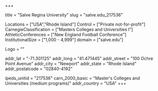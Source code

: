 
+++

title = "Salve Regina University"
slug = "salve.edu_217536"

Locations = ["USA","Rhode Island"]
Control = ["Private not-for-profit"]
CarnegieClassification = ["Masters Colleges and Universities I"]
AthleticConferences = ["New England Football Conference"]
InstitutionalSize = ["1,000 - 4,999"]
domain = ["salve.edu"]

Logo = ""

addr_lat = "-71.301125"
addr_long = "41.471445"
addr_street = "100 Ochre Point Avenue"
addr_city = "Newport"
addr_state = "Rhode Island"
addr_postalcode = "02840-4192"

ipeds_unitid = "217536"
carn_2000_basic = "Master's Colleges and Universities (medium programs)"
addr_country = "USA"
+++
    
